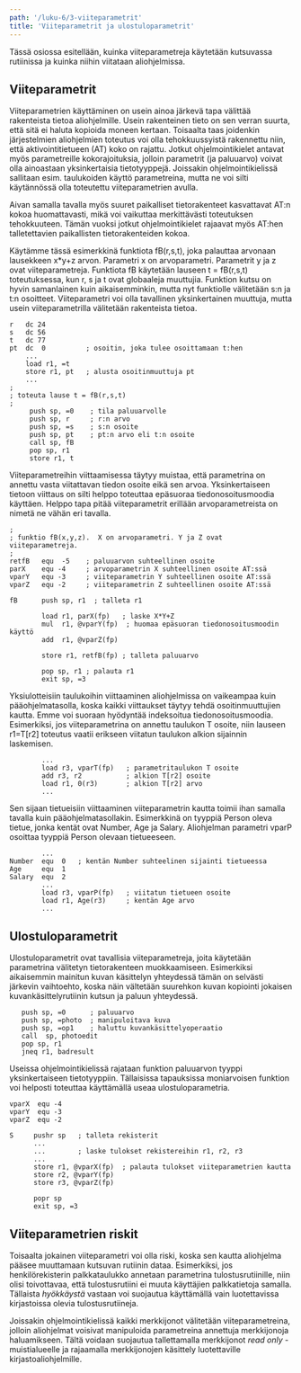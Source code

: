```yaml
---
path: '/luku-6/3-viiteparametrit'
title: 'Viiteparametrit ja ulostuloparametrit'
---
```


<div>
<lead>Tässä osiossa esitellään, kuinka viiteparametreja käytetään kutsuvassa rutiinissa ja kuinka niihin viitataan aliohjelmissa.</lead>
</div>

## Viiteparametrit
Viiteparametrien käyttäminen on usein ainoa järkevä tapa välittää rakenteista tietoa aliohjelmille. Usein rakenteinen tieto on sen verran suurta, että sitä ei haluta kopioida moneen kertaan. Toisaalta taas joidenkin järjestelmien aliohjelmien toteutus voi olla tehokkuussyistä rakennettu niin, että aktivointitietueen (AT) koko on rajattu. Jotkut ohjelmointikielet antavat myös parametreille kokorajoituksia, jolloin parametrit (ja paluuarvo) voivat olla ainoastaan yksinkertaisia tietotyyppejä. Joissakin ohjelmointikielissä sallitaan esim. taulukoiden käyttö parametreina, mutta ne voi silti käytännössä olla toteutettu viiteparametrien avulla.

Aivan samalla tavalla myös suuret paikalliset tietorakenteet kasvattavat AT:n kokoa huomattavasti, mikä voi vaikuttaa merkittävästi toteutuksen tehokkuuteen. Tämän vuoksi jotkut ohjelmointikielet rajaavat myös AT:hen talletettavien paikallisten tietorakenteiden kokoa.

Käytämme tässä esimerkkinä funktiota fB(r,s,t), joka palauttaa arvonaan lausekkeen x\*y+z arvon. Parametri x on arvoparametri. Parametrit y ja z ovat viiteparametreja. Funktiota fB käytetään lauseen t = fB(r,s,t) toteutuksessa, kun r, s ja t ovat globaaleja muuttujia. Funktion kutsu on hyvin samanlainen kuin aikaisemminkin, mutta nyt funktiolle välitetään s:n ja t:n osoitteet. Viiteparametri voi olla tavallinen yksinkertainen muuttuja, mutta usein viiteparametrilla välitetään rakenteista tietoa.

```
r   dc 24
s   dc 56
t   dc 77
pt  dc  0          ; osoitin, joka tulee osoittamaan t:hen
    ...
    load r1, =t
    store r1, pt   ; alusta osoitinmuuttuja pt
    ...
;
; toteuta lause t = fB(r,s,t)
;
     push sp, =0    ; tila paluuarvolle
     push sp, r     ; r:n arvo
     push sp, =s    ; s:n osoite
     push sp, pt    ; pt:n arvo eli t:n osoite
     call sp, fB
     pop sp, r1
     store r1, t
```

Viiteparametreihin viittaamisessa täytyy muistaa, että parametrina on annettu vasta viitattavan tiedon osoite eikä sen arvoa. Yksinkertaiseen tietoon viittaus on silti helppo toteuttaa epäsuoraa tiedonosoitusmoodia käyttäen. Helppo tapa pitää viiteparametrit erillään arvoparametreista on nimetä ne vähän eri tavalla.

```
;
; funktio fB(x,y,z).  X on arvoparametri. Y ja Z ovat viiteparametreja.
;
retfB   equ  -5    ; paluuarvon suhteellinen osoite
parX    equ -4     ; arvoparametrin X suhteellinen osoite AT:ssä
vparY   equ -3     ; viiteparametrin Y suhteellinen osoite AT:ssä
vparZ   equ -2     ; viiteparametrin Z suhteellinen osoite AT:ssä

fB      push sp, r1  ; talleta r1

        load r1, parX(fp)   ; laske X*Y+Z
        mul  r1, @vparY(fp)  ; huomaa epäsuoran tiedonosoitusmoodin käyttö
        add  r1, @vparZ(fp)

        store r1, retfB(fp) ; talleta paluuarvo

        pop sp, r1 ; palauta r1
        exit sp, =3
```

Yksiulotteisiin taulukoihin viittaaminen aliohjelmissa on vaikeampaa kuin pääohjelmatasolla, koska kaikki viittaukset täytyy tehdä osoitinmuuttujien kautta. Emme voi suoraan hyödyntää indeksoitua tiedonosoitusmoodia. Esimerkiksi, jos viiteparametrina on annettu taulukon T osoite, niin lauseen r1=T[r2] toteutus vaatii erikseen viitatun taulukon alkion sijainnin laskemisen.

```
        ...
        load r3, vparT(fp)   ; parametritaulukon T osoite
        add r3, r2           ; alkion T[r2] osoite
        load r1, 0(r3)       ; alkion T[r2] arvo
        ...
```

Sen sijaan tietueisiin viittaaminen viiteparametrin kautta toimii ihan samalla tavalla kuin pääohjelmatasollakin. Esimerkkinä on tyyppiä Person oleva tietue, jonka kentät ovat Number, Age ja Salary. Aliohjelman parametri vparP osoittaa tyyppiä Person olevaan tietueeseen.

```
        ...
Number  equ  0   ; kentän Number suhteelinen sijainti tietueessa
Age     equ  1
Salary  equ  2
        ...
        load r3, vparP(fp)   ; viitatun tietueen osoite
        load r1, Age(r3)     ; kentän Age arvo
        ...
```

## Ulostuloparametrit
Ulostuloparametrit ovat tavallisia viiteparametreja, joita käytetään parametrina välitetyn tietorakenteen muokkaamiseen. Esimerkiksi aikaisemmin mainitun kuvan käsittelyn yhteydessä tämän on selvästi järkevin vaihtoehto, koska näin vältetään suurehkon kuvan kopiointi jokaisen kuvankäsittelyrutiinin kutsun ja paluun yhteydessä.

```
   push sp, =0      ; paluuarvo
   push sp, =photo  ; manipuloitava kuva
   push sp, =op1    ; haluttu kuvankäsittelyoperaatio
   call  sp, photoedit
   pop sp, r1
   jneq r1, badresult
```

Useissa ohjelmointikielissä rajataan funktion paluuarvon tyyppi yksinkertaiseen tietotyyppiin. Tällaisissa tapauksissa moniarvoisen funktion voi helposti toteuttaa käyttämällä useaa ulostuloparametria.

```
vparX  equ -4
vparY  equ -3
vparZ  equ -2

S     pushr sp   ; talleta rekisterit
      ...
      ...        ; laske tulokset rekistereihin r1, r2, r3
      ...
      store r1, @vparX(fp)  ; palauta tulokset viiteparametrien kautta
      store r2, @vparY(fp)
      store r3, @vparZ(fp)

      popr sp
      exit sp, =3
```

## Viiteparametrien riskit
Toisaalta jokainen viiteparametri voi olla riski, koska sen kautta aliohjelma pääsee muuttamaan kutsuvan rutiinin dataa. Esimerkiksi, jos henkilörekisterin palkkataulukko annetaan parametrina tulostusrutiinille, niin olisi toivottavaa, että tulostusrutiini ei muuta käyttäjien palkkatietoja samalla. Tällaista _hyökkäystä_ vastaan voi suojautua käyttämällä vain luotettavissa kirjastoissa olevia tulostusrutiineja.

Joissakin ohjelmointikielissä kaikki merkkijonot välitetään viiteparametreina, jolloin aliohjelmat voisivat manipuloida parametreina annettuja merkkijonoja haluamikseen. Tältä voidaan suojautua tallettamalla merkkijonot _read only_ -muistialueelle ja rajaamalla merkkijonojen käsittely luotettaville kirjastoaliohjelmille.


